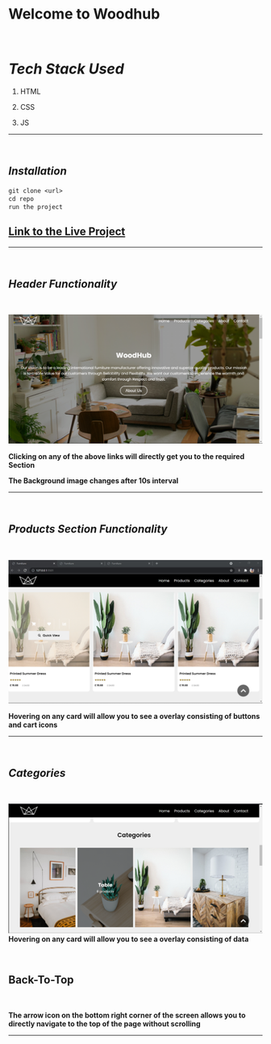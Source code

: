 # Welcome to Woodhub

</br>

# _Tech Stack Used_

 1. HTML
 2. CSS

 3. JS

---

</br>

## _Installation_

```
git clone <url>
cd repo
run the project
```

## [Link to the Live Project](https://jonav01.github.io/WebOCode-Furniture/)

---

</br>

## _Header Functionality_

</br>

![img-1](assets\screenshots\ss1.PNG)

**Clicking on any of the above links will directly get you to the required Section**

**The Background image changes after 10s interval**

---

</br>

## _Products Section Functionality_

</br>

![img-2](assets\screenshots\ss2.png)

**Hovering on any card will allow you to see a overlay consisting of buttons and cart icons**

---

</br>

## _Categories_

</br>

![img-3](assets\screenshots\ss3.png)
**Hovering on any card will allow you to see a overlay consisting of data**

</br>

## Back-To-Top

</br>

**The arrow icon on the bottom right corner of the screen allows you to directly navigate to the top of the page without scrolling**

---

